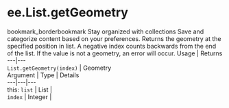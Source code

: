  
#  ee.List.getGeometry
bookmark_borderbookmark Stay organized with collections  Save and categorize content based on your preferences.
Returns the geometry at the specified position in list. A negative index counts backwards from the end of the list. If the value is not a geometry, an error will occur.
Usage | Returns  
---|---  
`List.getGeometry(index)` | Geometry  
Argument | Type | Details  
---|---|---  
this: `list` | List |   
`index` | Integer |   

